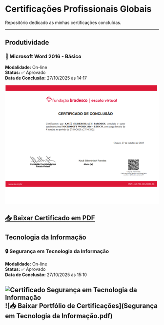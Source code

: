 # Certificações Profissionais Globais

Repositório dedicado às minhas certificações concluídas.

---
 
## Produtividade

### 📘 Microsoft Word 2016 - Básico  
**Modalidade:** On-line  
**Status:** ✅ Aprovado  
**Data de Conclusão:** 27/10/2025 às 14:17  

![Certificado Microsoft Word 2016 - Básico](certificado_word2016.webp)

[📥 Baixar Certificado em PDF](Microsoft_Word_2016_Basico.pdf)
---

## Tecnologia da Informação

### 🔒 Segurança em Tecnologia da Informação  
**Modalidade:** On-line  
**Status:** ✅ Aprovado  
**Data de Conclusão:** 27/10/2025 às 15:10  

![Certificado Segurança em Tecnologia da Informação](certificado_segurançaTI.webp)
![📥 Baixar Portfólio de Certificações](Segurança em Tecnologia da Informação.pdf)
---
